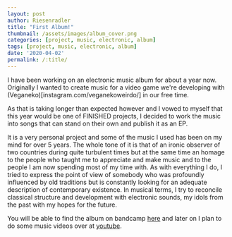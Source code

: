 ```yaml
---
layout: post
author: Riesenradler
title: "First Album!"
thumbnail: /assets/images/album_cover.png
categories: [project, music, electronic, album]
tags: [project, music, electronic, album]
date: '2020-04-02'
permalink: /:title/
---
```


I have been working on an electronic music album for about a year now. Originally I wanted to create music
for a video game we're developing with (Veganeko)[instagram.com/veganekoweirdo/] in our free time.

<!--more-->
<!-- put this at the end of what we wish to have as an excerpt -->

As that is taking longer than expected however and I vowed to myself that this year would be one of FINISHED
projects, I decided to work the music into songs that can stand on their own and publish it as an EP.

It is a very personal project and some of the music I used has been on my mind for over 5 years. The whole tone of it is
that of an ironic observer of two countries during quite turbulent times but at the same time an homage to the people
who taught me to appreciate and make music and to the people I am now spending most of my time with. As with everything I do,
I tried to express the point of view of somebody who was profoundly influenced by old traditions but is constantly looking
for an adequate description of contemporary existence. In musical terms, I try to reconcile classical structure and development with electronic sounds,
my idols from the past with my hopes for the future.

You will be able to find the album on bandcamp [here]() and later on I plan to do some music videos over at [youtube](https://www.youtube.com/channel/UCkyf5Jj3E-74nGi9W7a3xmQ).

